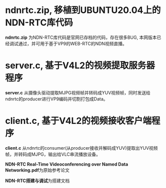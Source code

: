 # ndnrtc.zip, 移植到UBUNTU20.04上的NDN-RTC库代码

**ndnrtc.zip** 为NDN-RTC库代码是官网已存档的代码，存在很多BUG, 本网版本已经调试通过，并可用于基于VP9的WEB-RTC的NDN视频直播。

# server.c, 基于V4L2的视频提取服务器程序

**server.c** 从摄像头驱动提取MJPG视频帧并转码成YUV视频帧，同时发送给ndnrtc的producer进行VP9编码并切割打包成Data。

# client.c, 基于V4L2的视频接收客户端程序

**client.c** 从ndnrtc的consumer(从producer接收并解码成YUV)提取出YUV视频帧，并转码成MJPG，输出给VLC串流播放设备。

**NDN-RTC Real-Time Videoconferencing over Named Data Networking.pdf**为原始参考论文

**NDN-RTC搭建与调试**为搭建文档
